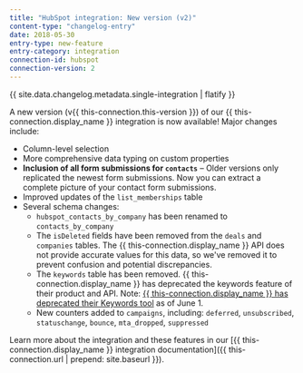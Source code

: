 ```yaml
---
title: "HubSpot integration: New version (v2)"
content-type: "changelog-entry"
date: 2018-05-30
entry-type: new-feature
entry-category: integration
connection-id: hubspot
connection-version: 2
---
```


{{ site.data.changelog.metadata.single-integration | flatify }}

A new version (v{{ this-connection.this-version }}) of our {{ this-connection.display_name }} integration is now available! Major changes include:

- Column-level selection 
- More comprehensive data typing on custom properties
- **Inclusion of all form submissions for `contacts`** – Older versions only replicated the newest form submissions. Now you can extract a complete picture of your contact form submissions.
- Improved updates of the `list_memberships` table
- Several schema changes:
	- `hubspot_contacts_by_company` has been renamed to `contacts_by_company`
	- The `isDeleted` fields have been removed from the `deals` and `companies` tables. The {{ this-connection.display_name }}  API does not provide accurate values for this data, so we've removed it to prevent confusion and potential discrepancies.
	- The `keywords` table has been removed. {{ this-connection.display_name }} has deprecated the keywords feature of their product and API. Note: [{{ this-connection.display_name }} has deprecated their Keywords tool](https://www.hubspot.com/product-updates/sunsetting-keywords-in-2018) as of June 1.
	- New counters added to `campaigns`, including: `deferred`, `unsubscribed`, `statuschange`, `bounce`, `mta_dropped`, `suppressed`

Learn more about the integration and these features in our [{{ this-connection.display_name }} integration documentation]({{ this-connection.url | prepend: site.baseurl }}).